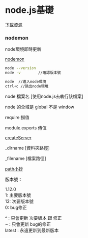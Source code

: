 <h1>node.js基礎</h1>

[下載資源](https://nodejs.org/zh-tw/download/)

<h3>nodemon</h3>

node環境即時更新

[nodemon](https://www.npmjs.com/package/nodemon)

```bash
node --version 
node -v        //確認版本號
```

```bash
node  //進入node環境
ctrl+c //跳出node環境
```


node 檔案名 [使用node.js去執行該檔案]<br>

node 的全域是 global 不是 window<br>

require 撈值 <br>

module.exports 傳值 <br>

[createServer](https://github.com/janlin002/interview/blob/master/node.js%E5%9F%BA%E7%A4%8E/createServer.js)

_dirname [資料夾路徑]

_filename [檔案路徑]

[path小抄](https://courses.hexschool.com/courses/670034/lectures/11949911)

版本號：<br>

1.12.0<br>
1: 主要版本號<br>
12: 次要版本號<br>
0: bug修正<br>

^ : 只會更新 次要版本 跟 修正 <br>
~ : 只會更新 bug的修正 <br>
latest : 永遠更新到最新版本 <br>
